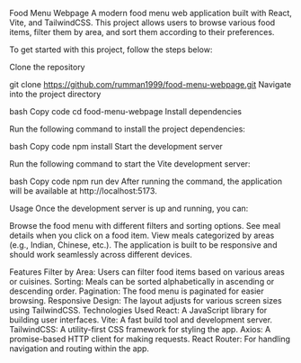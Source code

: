 Food Menu Webpage
A modern food menu web application built with React, Vite, and TailwindCSS. This project allows users to browse various food items, filter them by area, and sort them according to their preferences.

To get started with this project, follow the steps below:

Clone the repository

git clone https://github.com/rumman1999/food-menu-webpage.git
Navigate into the project directory

bash
Copy code
cd food-menu-webpage
Install dependencies

Run the following command to install the project dependencies:

bash
Copy code
npm install
Start the development server

Run the following command to start the Vite development server:

bash
Copy code
npm run dev
After running the command, the application will be available at http://localhost:5173.

Usage
Once the development server is up and running, you can:

Browse the food menu with different filters and sorting options.
See meal details when you click on a food item.
View meals categorized by areas (e.g., Indian, Chinese, etc.).
The application is built to be responsive and should work seamlessly across different devices.

Features
Filter by Area: Users can filter food items based on various areas or cuisines.
Sorting: Meals can be sorted alphabetically in ascending or descending order.
Pagination: The food menu is paginated for easier browsing.
Responsive Design: The layout adjusts for various screen sizes using TailwindCSS.
Technologies Used
React: A JavaScript library for building user interfaces.
Vite: A fast build tool and development server.
TailwindCSS: A utility-first CSS framework for styling the app.
Axios: A promise-based HTTP client for making requests.
React Router: For handling navigation and routing within the app.